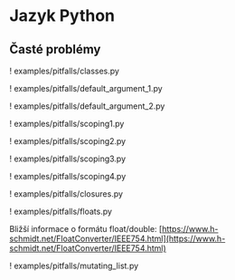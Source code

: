 # Jazyk Python

## Časté problémy

! examples/pitfalls/classes.py

! examples/pitfalls/default_argument_1.py

! examples/pitfalls/default_argument_2.py

! examples/pitfalls/scoping1.py

! examples/pitfalls/scoping2.py

! examples/pitfalls/scoping3.py

! examples/pitfalls/scoping4.py

! examples/pitfalls/closures.py

! examples/pitfalls/floats.py

Bližší informace o formátu float/double:
[https://www.h-schmidt.net/FloatConverter/IEEE754.html](https://www.h-schmidt.net/FloatConverter/IEEE754.html)

! examples/pitfalls/mutating_list.py
